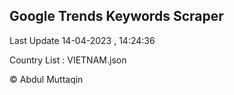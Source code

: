 

## Google Trends Keywords Scraper 
 
Last Update 14-04-2023 , 14:24:36

Country List :
VIETNAM.json



© Abdul Muttaqin 
